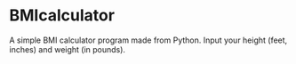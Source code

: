 # BMIcalculator
A simple BMI calculator program made from Python. Input your height (feet, inches) and weight (in pounds).
